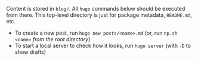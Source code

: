 Content is stored in `blog/`. All `hugo` commands below should be executed from there.
This top-level directory is just for package metadata, `README.md`, etc.

* To create a new post, run `hugo new posts/<name>.md` (or, run `np.sh <name>` _from the root directory_)
* To start a local server to check how it looks, run `hugo server` (with `-D` to show drafts)
